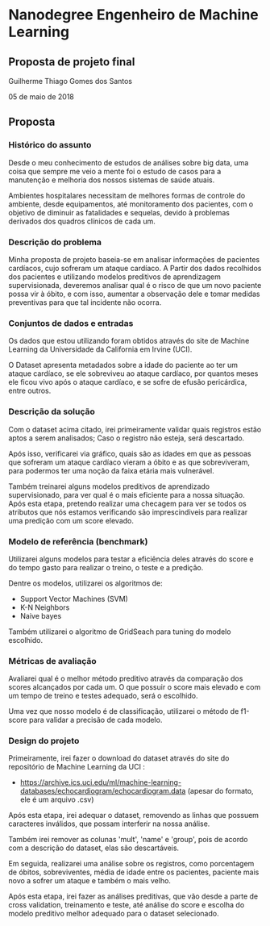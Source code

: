 # Nanodegree Engenheiro de Machine Learning
## Proposta de projeto final
Guilherme Thiago Gomes dos Santos

05 de  maio de 2018 

## Proposta

### Histórico do assunto
Desde o meu conhecimento de estudos de análises sobre big data, uma coisa que sempre me veio a mente foi o estudo de casos para a manutenção e melhoria dos nossos sistemas de saúde atuais. 

Ambientes hospitalares necessitam de melhores formas de controle do ambiente, desde equipamentos, até monitoramento dos pacientes, com o objetivo de diminuir as fatalidades e sequelas, devido à problemas derivados dos quadros clínicos de cada um.

### Descrição do problema
Minha proposta de projeto baseia-se em analisar informações de pacientes cardíacos, cujo sofreram um ataque cardíaco. A Partir dos dados recolhidos dos pacientes e utilizando modelos preditivos de aprendizagem supervisionada, deveremos analisar qual é o risco de que um novo paciente possa vir à óbito, e com isso, aumentar a observação dele e tomar medidas preventivas para que tal incidente não ocorra.

### Conjuntos de dados e entradas
Os dados que estou utilizando foram obtidos através do site de Machine Learning da Universidade da California em Irvine (UCI).

O Dataset apresenta metadados sobre a idade do paciente ao ter um ataque cardíaco, se ele sobreviveu ao ataque cardíaco, por quantos meses ele ficou vivo após o ataque cardíaco, e se sofre de efusão pericárdica, entre outros.

### Descrição da solução

Com o dataset acima citado, irei primeiramente validar quais registros estão aptos a serem analisados; Caso o registro não esteja, será descartado.

Após isso, verificarei via gráfico, quais são as idades em que as pessoas que sofreram um ataque cardíaco vieram a óbito e as que sobreviveram, para podermos ter uma noção da faixa etária mais vulnerável.

Também treinarei alguns modelos preditivos de aprendizado supervisionado, para ver qual é o mais eficiente para a nossa situação. Após esta etapa, pretendo realizar uma checagem para ver se todos os atributos que nós estamos verificando são imprescindiveis para realizar uma predição com um score elevado.

### Modelo de referência (benchmark)

Utilizarei alguns modelos para testar a eficiência deles através do score e do tempo gasto para realizar o treino, o teste e a predição.

Dentre os modelos, utilizarei os algoritmos de:
- Support Vector Machines (SVM)
- K-N Neighbors 
- Naive bayes

Também utilizarei o algoritmo de GridSeach para tuning do modelo escolhido.

### Métricas de avaliação

Avaliarei qual é o melhor método preditivo através da comparação dos scores alcançados por cada um. O que possuir o score mais elevado e com um tempo de treino e testes adequado, será o escolhido.

Uma vez que nosso modelo é de classificação, utilizarei o método de f1-score para validar a precisão de cada modelo.

### Design do projeto

Primeiramente, irei fazer o download do dataset através do site do repositório de Machine Learning da UCI :

- https://archive.ics.uci.edu/ml/machine-learning-databases/echocardiogram/echocardiogram.data
(apesar do formato, ele é um arquivo .csv)

Após esta etapa, irei adequar o dataset, removendo as linhas que possuem caracteres inválidos, que possam interferir na nossa análise.

Também irei remover as colunas 'mult', 'name' e 'group', pois de acordo com a descrição do dataset, elas são descartáveis. 

Em seguida, realizarei uma análise sobre os registros, como porcentagem de óbitos, sobreviventes, média de idade entre os pacientes, paciente mais novo a sofrer um ataque e também o mais velho.

Após esta etapa, irei fazer as análises preditivas, que vão desde a parte de cross validation, treinamento e teste, até análise do score e escolha do modelo preditivo melhor adequado para o dataset selecionado.